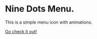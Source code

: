 # Nine Dots Menu.

This is a simple menu icon with animations.

[Go check it out!](https://code1iners.github.io/nine-dots-menu-css/)
